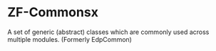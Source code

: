 # ZF-Commonsx
A set of generic (abstract) classes which are commonly used across multiple modules. (Formerly EdpCommon)
